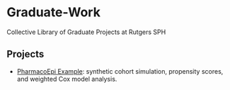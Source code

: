 # Graduate-Work
Collective Library of Graduate Projects at Rutgers SPH

## Projects
- [PharmacoEpi Example](pharmacoepi/README.md): synthetic cohort simulation, propensity scores, and weighted Cox model analysis.
